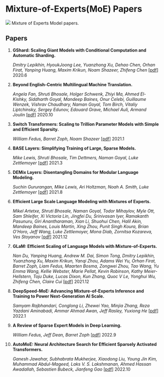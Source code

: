 # Mixture-of-Experts(MoE) Papers
![](https://img.shields.io/github/last-commit/Timothyxxx/RetrivalLMPapers?color=green)
Mixture of Experts Model papers.

## Papers

1. **GShard: Scaling Giant Models with Conditional Computation and Automatic Sharding.** 

   *Dmitry Lepikhin, HyoukJoong Lee, Yuanzhong Xu, Dehao Chen, Orhan Firat, Yanping Huang, Maxim Krikun, Noam Shazeer, Zhifeng Chen*  [[pdf](https://arxiv.org/abs/2006.16668)] 2020.6

2. **Beyond English-Centric Multilingual Machine Translation.** 

   *Angela Fan, Shruti Bhosale, Holger Schwenk, Zhiyi Ma, Ahmed El-Kishky, Siddharth Goyal, Mandeep Baines, Onur Celebi, Guillaume Wenzek, Vishrav Chaudhary, Naman Goyal, Tom Birch, Vitaliy Liptchinsky, Sergey Edunov, Edouard Grave, Michael Auli, Armand Joulin*  [[pdf](https://arxiv.org/abs/2010.11125)] 2020.10

3. **Switch Transformers: Scaling to Trillion Parameter Models with Simple and Efficient Sparsity.** 

   *William Fedus, Barret Zoph, Noam Shazeer*  [[pdf](https://arxiv.org/abs/2101.03961)] 2021.1

4. **BASE Layers: Simplifying Training of Large, Sparse Models.** 

   *Mike Lewis, Shruti Bhosale, Tim Dettmers, Naman Goyal, Luke Zettlemoyer*  [[pdf](https://arxiv.org/abs/2103.16716)] 2021.3
   
5. **DEMix Layers: Disentangling Domains for Modular Language Modeling.** 

   *Suchin Gururangan, Mike Lewis, Ari Holtzman, Noah A. Smith, Luke Zettlemoyer*  [[pdf](https://arxiv.org/abs/2108.05036)] 2021.8

6. **Efficient Large Scale Language Modeling with Mixtures of Experts.** 

   *Mikel Artetxe, Shruti Bhosale, Naman Goyal, Todor Mihaylov, Myle Ott, Sam Shleifer, Xi Victoria Lin, Jingfei Du, Srinivasan Iyer, Ramakanth Pasunuru, Giri Anantharaman, Xian Li, Shuohui Chen, Halil Akin, Mandeep Baines, Louis Martin, Xing Zhou, Punit Singh Koura, Brian O'Horo, Jeff Wang, Luke Zettlemoyer, Mona Diab, Zornitsa Kozareva, Ves Stoyanov*  [[pdf](https://arxiv.org/abs/2112.10684)] 2021.12

7. **GLaM: Efficient Scaling of Language Models with Mixture-of-Experts.** 

   *Nan Du, Yanping Huang, Andrew M. Dai, Simon Tong, Dmitry Lepikhin, Yuanzhong Xu, Maxim Krikun, Yanqi Zhou, Adams Wei Yu, Orhan Firat, Barret Zoph, Liam Fedus, Maarten Bosma, Zongwei Zhou, Tao Wang, Yu Emma Wang, Kellie Webster, Marie Pellat, Kevin Robinson, Kathy Meier-Hellstern, Toju Duke, Lucas Dixon, Kun Zhang, Quoc V Le, Yonghui Wu, Zhifeng Chen, Claire Cui*  [[pdf](https://arxiv.org/abs/2112.06905)] 2021.12
   
8. **DeepSpeed-MoE: Advancing Mixture-of-Experts Inference and Training to Power Next-Generation AI Scale.** 

   *Samyam Rajbhandari, Conglong Li, Zhewei Yao, Minjia Zhang, Reza Yazdani Aminabadi, Ammar Ahmad Awan, Jeff Rasley, Yuxiong He*  [[pdf](https://arxiv.org/abs/2201.05596)] 2022.1
   
9. **A Review of Sparse Expert Models in Deep Learning.** 

   *William Fedus, Jeff Dean, Barret Zoph*  [[pdf](https://arxiv.org/abs/2209.01667)] 2022.9

10. **AutoMoE: Neural Architecture Search for Efficient Sparsely Activated Transformers.** 

    *Ganesh Jawahar, Subhabrata Mukherjee, Xiaodong Liu, Young Jin Kim, Muhammad Abdul-Mageed, Laks V. S. Lakshmanan, Ahmed Hassan Awadallah, Sebastien Bubeck, Jianfeng Gao*  [[pdf](https://arxiv.org/abs/2210.07535)] 2022.10
